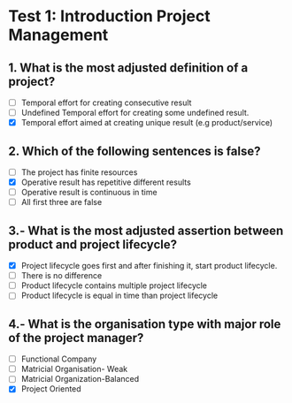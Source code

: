 # Test 1: Introduction Project Management

## 1. What is the most adjusted definition of a project?

- [ ] Temporal effort for creating consecutive result
- [ ] Undefined Temporal effort for creating some undefined result.
- [x] Temporal effort aimed at creating unique result (e.g product/service)

## 2. Which of the following sentences is false?

- [ ] The project has finite resources
- [x] Operative result has repetitive different results
- [ ] Operative result is continuous in time
- [ ] All first three are false

## 3.-  What is the most adjusted assertion between product and project lifecycle?

- [x] Project lifecycle goes first and after finishing it, start product lifecycle. 
- [ ] There is no difference
- [ ] Product lifecycle contains multiple project lifecycle
- [ ] Product lifecycle is equal in time than project lifecycle 

## 4.- What is the organisation type with major role of the project manager?

- [ ] Functional Company
- [ ] Matricial Organisation- Weak
- [ ] Matricial Organization-Balanced
- [x] Project Oriented